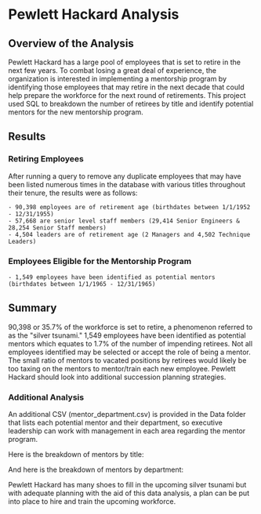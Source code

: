 # Pewlett Hackard Analysis

## Overview of the Analysis

Pewlett Hackard has a large pool of employees that is set to retire in the next few years.  To combat losing a great deal of experience, the organization is interested in implementing a mentorship program by identifying those employees that may retire in the next decade that could help prepare the workforce for the next round of retirements.  This project used SQL to breakdown the number of retirees by title and identify potential mentors for the new mentorship program.

## Results

### Retiring Employees

After running a query to remove any duplicate employees that may have been listed numerous times in the database with various titles throughout their tenure, the results were as follows:

    - 90,398 employees are of retirement age (birthdates between 1/1/1952 - 12/31/1955)
    - 57,668 are senior level staff members (29,414 Senior Engineers & 28,254 Senior Staff members)
    - 4,504 leaders are of retirement age (2 Managers and 4,502 Technique Leaders) 


### Employees Eligible for the Mentorship Program

    - 1,549 employees have been identified as potential mentors (birthdates between 1/1/1965 - 12/31/1965)

## Summary

90,398 or 35.7% of the workforce is set to retire, a phenomenon referred to as the "silver tsunami."  1,549 employees have been identified as potential mentors which equates to 1.7% of the number of impending retirees.  Not all employees identified may be selected or accept the role of being a mentor.  The small ratio of mentors to vacated positions by retirees would likely be too taxing on the mentors to mentor/train each new employee.  Pewlett Hackard should look into additional succession planning strategies.

### Additional Analysis

An additional CSV (mentor_department.csv) is provided in the Data folder that lists each potential mentor and their department, so executive leadership can work with management in each area regarding the mentor program.

Here is the breakdown of mentors by title:


And here is the breakdown of mentors by department:


Pewlett Hackard has many shoes to fill in the upcoming silver tsunami but with adequate planning with the aid of this data analysis, a plan can be put into place to hire and train the upcoming workforce.